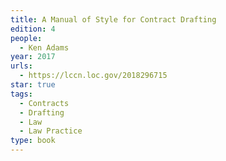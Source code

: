 ```yaml
---
title: A Manual of Style for Contract Drafting
edition: 4
people:
  - Ken Adams
year: 2017
urls:
  - https://lccn.loc.gov/2018296715
star: true
tags:
  - Contracts
  - Drafting
  - Law
  - Law Practice
type: book
---
```

